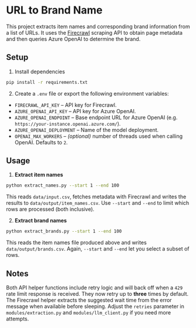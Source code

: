 # URL to Brand Name

This project extracts item names and corresponding brand information from a list of URLs.
It uses the [Firecrawl](https://firecrawl.dev/) scraping API to obtain page metadata and
then queries Azure OpenAI to determine the brand.

## Setup

1. Install dependencies

```bash
pip install -r requirements.txt
```

2. Create a `.env` file or export the following environment variables:

- `FIRECRAWL_API_KEY` – API key for Firecrawl.
- `AZURE_OPENAI_API_KEY` – API key for Azure OpenAI.
- `AZURE_OPENAI_ENDPOINT` – Base endpoint URL for Azure OpenAI (e.g. `https://your-instance.openai.azure.com/`).
- `AZURE_OPENAI_DEPLOYMENT` – Name of the model deployment.
- `OPENAI_MAX_WORKERS` – *(optional)* number of threads used when calling OpenAI. Defaults to `2`.

## Usage

1. **Extract item names**

```bash
python extract_names.py --start 1 --end 100
```

This reads `data/input.csv`, fetches metadata with Firecrawl and writes the results to `data/output/item_names.csv`.
Use `--start` and `--end` to limit which rows are processed (both inclusive).

2. **Extract brand names**

```bash
python extract_brands.py --start 1 --end 100
```

This reads the item names file produced above and writes `data/output/brands.csv`.
Again, `--start` and `--end` let you select a subset of rows.

## Notes

Both API helper functions include retry logic and will back off when a `429` rate limit
response is received. They now retry up to **three** times by default.
The Firecrawl helper extracts the suggested wait time from the error message when
available before sleeping. Adjust the `retries` parameter in
`modules/extraction.py` and `modules/llm_client.py` if you need more attempts.
